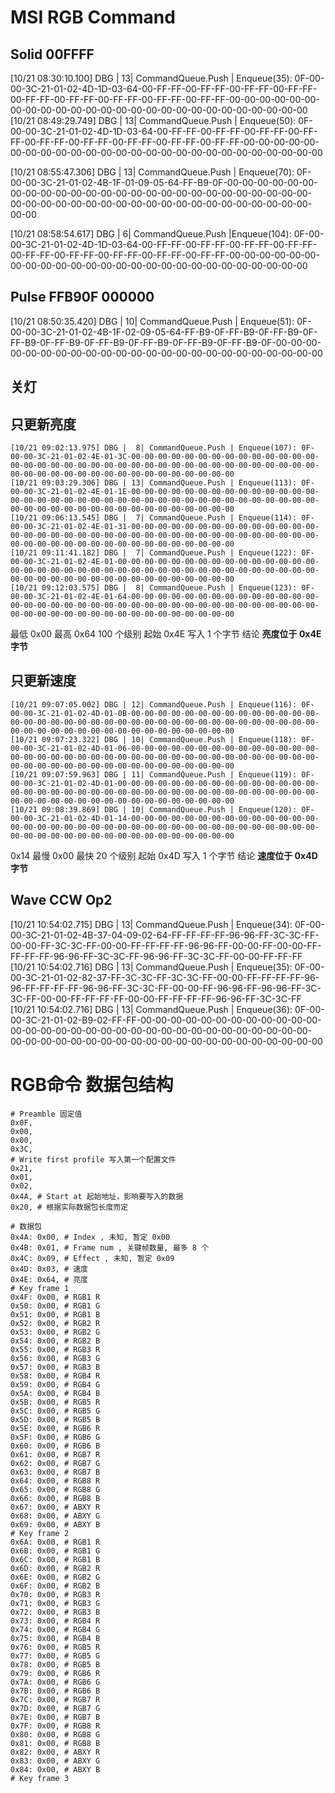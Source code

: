 # MSI RGB Command

## Solid 00FFFF
[10/21 08:30:10.100] DBG | 13| CommandQueue.Push | Enqueue(35): 0F-00-00-3C-21-01-02-4D-1D-03-64-00-FF-FF-00-FF-FF-00-FF-FF-00-FF-FF-00-FF-FF-00-FF-FF-00-FF-FF-00-FF-FF-00-FF-FF-00-00-00-00-00-00-00-00-00-00-00-00-00-00-00-00-00-00-00-00-00-00-00-00-00-00
[10/21 08:49:29.749] DBG | 13| CommandQueue.Push | Enqueue(50): 0F-00-00-3C-21-01-02-4D-1D-03-64-00-FF-FF-00-FF-FF-00-FF-FF-00-FF-FF-00-FF-FF-00-FF-FF-00-FF-FF-00-FF-FF-00-FF-FF-00-00-00-00-00-00-00-00-00-00-00-00-00-00-00-00-00-00-00-00-00-00-00-00-00-00

[10/21 08:55:47.306] DBG | 13| CommandQueue.Push | Enqueue(70): 0F-00-00-3C-21-01-02-4B-1F-01-09-05-64-FF-B9-0F-00-00-00-00-00-00-00-00-00-00-00-00-00-00-00-00-00-00-00-00-00-00-00-00-00-00-00-00-00-00-00-00-00-00-00-00-00-00-00-00-00-00-00-00-00-00-00-00


[10/21 08:58:54.617] DBG |  6| CommandQueue.Push |Enqueue(104): 0F-00-00-3C-21-01-02-4D-1D-03-64-00-FF-FF-00-FF-FF-00-FF-FF-00-FF-FF-00-FF-FF-00-FF-FF-00-FF-FF-00-FF-FF-00-FF-FF-00-00-00-00-00-00-00-00-00-00-00-00-00-00-00-00-00-00-00-00-00-00-00-00-00-00

## Pulse  FFB90F 000000
[10/21 08:50:35.420] DBG | 10| CommandQueue.Push | Enqueue(51): 0F-00-00-3C-21-01-02-4B-1F-02-09-05-64-FF-B9-0F-FF-B9-0F-FF-B9-0F-FF-B9-0F-FF-B9-0F-FF-B9-0F-FF-B9-0F-FF-B9-0F-FF-B9-0F-00-00-00-00-00-00-00-00-00-00-00-00-00-00-00-00-00-00-00-00-00-00-00-00


## 关灯



## 只更新亮度
```
[10/21 09:02:13.975] DBG |  8| CommandQueue.Push | Enqueue(107): 0F-00-00-3C-21-01-02-4E-01-3C-00-00-00-00-00-00-00-00-00-00-00-00-00-00-00-00-00-00-00-00-00-00-00-00-00-00-00-00-00-00-00-00-00-00-00-00-00-00-00-00-00-00-00-00-00-00-00-00-00-00-00-00-00-00
[10/21 09:03:29.306] DBG | 13| CommandQueue.Push | Enqueue(113): 0F-00-00-3C-21-01-02-4E-01-1E-00-00-00-00-00-00-00-00-00-00-00-00-00-00-00-00-00-00-00-00-00-00-00-00-00-00-00-00-00-00-00-00-00-00-00-00-00-00-00-00-00-00-00-00-00-00-00-00-00-00-00-00-00-00
[10/21 09:06:13.545] DBG |  7| CommandQueue.Push | Enqueue(114): 0F-00-00-3C-21-01-02-4E-01-31-00-00-00-00-00-00-00-00-00-00-00-00-00-00-00-00-00-00-00-00-00-00-00-00-00-00-00-00-00-00-00-00-00-00-00-00-00-00-00-00-00-00-00-00-00-00-00-00-00-00-00-00-00-00
[10/21 09:11:41.182] DBG |  7| CommandQueue.Push | Enqueue(122): 0F-00-00-3C-21-01-02-4E-01-00-00-00-00-00-00-00-00-00-00-00-00-00-00-00-00-00-00-00-00-00-00-00-00-00-00-00-00-00-00-00-00-00-00-00-00-00-00-00-00-00-00-00-00-00-00-00-00-00-00-00-00-00-00-00
[10/21 09:12:03.575] DBG |  8| CommandQueue.Push | Enqueue(123): 0F-00-00-3C-21-01-02-4E-01-64-00-00-00-00-00-00-00-00-00-00-00-00-00-00-00-00-00-00-00-00-00-00-00-00-00-00-00-00-00-00-00-00-00-00-00-00-00-00-00-00-00-00-00-00-00-00-00-00-00-00-00-00-00-00
```
最低 0x00
最高 0x64
100 个级别
起始 0x4E
写入 1 个字节
结论 **亮度位于 0x4E 字节**

## 只更新速度
```
[10/21 09:07:05.002] DBG | 12| CommandQueue.Push | Enqueue(116): 0F-00-00-3C-21-01-02-4D-01-0B-00-00-00-00-00-00-00-00-00-00-00-00-00-00-00-00-00-00-00-00-00-00-00-00-00-00-00-00-00-00-00-00-00-00-00-00-00-00-00-00-00-00-00-00-00-00-00-00-00-00-00-00-00-00
[10/21 09:07:23.322] DBG | 10| CommandQueue.Push | Enqueue(118): 0F-00-00-3C-21-01-02-4D-01-06-00-00-00-00-00-00-00-00-00-00-00-00-00-00-00-00-00-00-00-00-00-00-00-00-00-00-00-00-00-00-00-00-00-00-00-00-00-00-00-00-00-00-00-00-00-00-00-00-00-00-00-00-00-00
[10/21 09:07:59.963] DBG | 11| CommandQueue.Push | Enqueue(119): 0F-00-00-3C-21-01-02-4D-01-00-00-00-00-00-00-00-00-00-00-00-00-00-00-00-00-00-00-00-00-00-00-00-00-00-00-00-00-00-00-00-00-00-00-00-00-00-00-00-00-00-00-00-00-00-00-00-00-00-00-00-00-00-00-00
[10/21 09:08:39.869] DBG | 10| CommandQueue.Push | Enqueue(120): 0F-00-00-3C-21-01-02-4D-01-14-00-00-00-00-00-00-00-00-00-00-00-00-00-00-00-00-00-00-00-00-00-00-00-00-00-00-00-00-00-00-00-00-00-00-00-00-00-00-00-00-00-00-00-00-00-00-00-00-00-00-00-00-00-00
```
0x14 最慢 
0x00 最快
20 个级别
起始 0x4D
写入 1 个字节
结论 **速度位于 0x4D 字节**

## Wave CCW Op2
[10/21 10:54:02.715] DBG | 13| CommandQueue.Push | Enqueue(34): 0F-00-00-3C-21-01-02-4B-37-04-09-02-64-FF-FF-FF-FF-96-96-FF-3C-3C-FF-00-00-FF-3C-3C-FF-00-00-FF-FF-FF-FF-96-96-FF-00-00-FF-00-00-FF-FF-FF-FF-96-96-FF-3C-3C-FF-96-96-FF-3C-3C-FF-00-00-FF-FF-FF
[10/21 10:54:02.716] DBG | 13| CommandQueue.Push | Enqueue(35): 0F-00-00-3C-21-01-02-82-37-FF-3C-3C-FF-3C-3C-FF-00-00-FF-FF-FF-FF-96-96-FF-FF-FF-FF-96-96-FF-3C-3C-FF-00-00-FF-96-96-FF-96-96-FF-3C-3C-FF-00-00-FF-FF-FF-FF-00-00-FF-FF-FF-FF-96-96-FF-3C-3C-FF
[10/21 10:54:02.716] DBG | 13| CommandQueue.Push | Enqueue(36): 0F-00-00-3C-21-01-02-B9-02-FF-FF-00-00-00-00-00-00-00-00-00-00-00-00-00-00-00-00-00-00-00-00-00-00-00-00-00-00-00-00-00-00-00-00-00-00-00-00-00-00-00-00-00-00-00-00-00-00-00-00-00-00-00-00-00


# RGB命令 数据包结构

```
# Preamble 固定值
0x0F,
0x00,
0x00,
0x3C,
# Write first profile 写入第一个配置文件
0x21,
0x01,
0x02,
0x4A, # Start at 起始地址，影响要写入的数据
0x20, # 根据实际数据包长度而定

# 数据包
0x4A: 0x00, # Index , 未知, 暂定 0x00
0x4B: 0x01, # Frame num , 关键帧数量, 最多 8 个
0x4C: 0x09, # Effect , 未知, 暂定 0x09
0x4D: 0x03, # 速度
0x4E: 0x64, # 亮度
# Key frame 1
0x4F: 0x00, # RGB1 R
0x50: 0x00, # RGB1 G
0x51: 0x00, # RGB1 B
0x52: 0x00, # RGB2 R
0x53: 0x00, # RGB2 G
0x54: 0x00, # RGB2 B
0x55: 0x00, # RGB3 R
0x56: 0x00, # RGB3 G
0x57: 0x00, # RGB3 B
0x58: 0x00, # RGB4 R
0x59: 0x00, # RGB4 G
0x5A: 0x00, # RGB4 B
0x5B: 0x00, # RGB5 R
0x5C: 0x00, # RGB5 G
0x5D: 0x00, # RGB5 B
0x5E: 0x00, # RGB6 R
0x5F: 0x00, # RGB6 G
0x60: 0x00, # RGB6 B
0x61: 0x00, # RGB7 R
0x62: 0x00, # RGB7 G
0x63: 0x00, # RGB7 B
0x64: 0x00, # RGB8 R
0x65: 0x00, # RGB8 G
0x66: 0x00, # RGB8 B
0x67: 0x00, # ABXY R
0x68: 0x00, # ABXY G
0x69: 0x00, # ABXY B
# Key frame 2
0x6A: 0x00, # RGB1 R
0x6B: 0x00, # RGB1 G
0x6C: 0x00, # RGB1 B
0x6D: 0x00, # RGB2 R
0x6E: 0x00, # RGB2 G
0x6F: 0x00, # RGB2 B
0x70: 0x00, # RGB3 R
0x71: 0x00, # RGB3 G
0x72: 0x00, # RGB3 B
0x73: 0x00, # RGB4 R
0x74: 0x00, # RGB4 G
0x75: 0x00, # RGB4 B
0x76: 0x00, # RGB5 R
0x77: 0x00, # RGB5 G
0x78: 0x00, # RGB5 B
0x79: 0x00, # RGB6 R
0x7A: 0x00, # RGB6 G
0x7B: 0x00, # RGB6 B
0x7C: 0x00, # RGB7 R
0x7D: 0x00, # RGB7 G
0x7E: 0x00, # RGB7 B
0x7F: 0x00, # RGB8 R
0x80: 0x00, # RGB8 G
0x81: 0x00, # RGB8 B
0x82: 0x00, # ABXY R
0x83: 0x00, # ABXY G
0x84: 0x00, # ABXY B
# Key frame 3

```